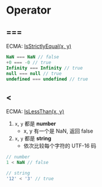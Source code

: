 # Operator
## ===
ECMA: [IsStrictlyEqual(x, y)](https://tc39.es/ecma262/#sec-isstrictlyequal)
```js
NaN === NaN // false
+0 === -0 // true
Infinity === Infinity // true
null === null // true
undefined === undefined // true
```
## <
ECMA: [IsLessThan(x, y)](https://tc39.es/ecma262/#sec-islessthan)
1. `x`, `y` 都是 **number**
    - x, y 有一个是 NaN, 返回 false
2. `x`, `y` 都是 **string**
    - 依次比较每个字符的 UTF-16 码
```js
// number
1 < NaN // false

// string
'12' < '3' // true
```
